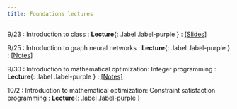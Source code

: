 ```yaml
---
title: Foundations lectures
---
```


9/23
: Introduction to class
  : **Lecture**{: .label .label-purple }
: [[Slides]](https://vitercik.github.io/ai4algs_25/assets/pdf/first_class.pdf)

9/25
: Introduction to graph neural networks
  : **Lecture**{: .label .label-purple }
: [[Notes]](https://vitercik.github.io/ai4algs_25/assets/pdf/GNNs.pdf)

9/30
: Introduction to mathematical optimization: Integer programming
  : **Lecture**{: .label .label-purple }
: [[Notes]](https://vitercik.github.io/ai4algs_25/assets/pdf/IP.pdf)

10/2
: Introduction to mathematical optimization: Constraint satisfaction programming
  : **Lecture**{: .label .label-purple }